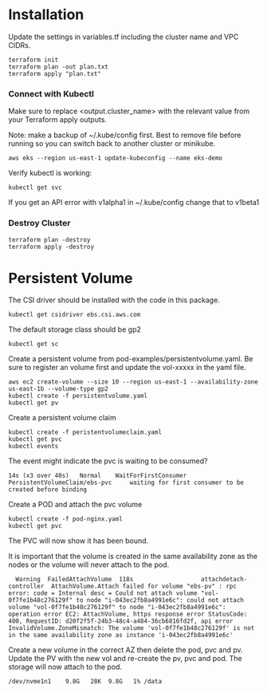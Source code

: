 # Installation

Update the settings in variables.tf including the cluster name and VPC CIDRs.

```
terraform init
terraform plan -out plan.txt
terraform apply "plan.txt"
```

### Connect with Kubectl

Make sure to replace <output.cluster_name> with the relevant value from your Terraform apply outputs.

Note: make a backup of ~/.kube/config first. Best to remove file before running so you can switch back to
another cluster or minikube.

```
aws eks --region us-east-1 update-kubeconfig --name eks-demo
```

Verify kubectl is working:

```
kubectl get svc
```

If you get an API error with v1alpha1 in ~/.kube/config change that to v1beta1

### Destroy Cluster

```
terraform plan -destroy
terraform apply -destroy
```

# Persistent Volume

The CSI driver should be installed with the code in this package.

```
kubectl get csidriver ebs.csi.aws.com
```

The default storage class should be gp2

```
kubectl get sc
```

Create a persistent volume from pod-examples/persistentvolume.yaml. Be sure to register an volume first
and update the vol-xxxxx in the yaml file.

```
aws ec2 create-volume --size 10 --region us-east-1 --availability-zone us-east-1b --volume-type gp2
kubectl create -f persistentvolume.yaml
kubectl get pv
```

Create a persistent volume claim

```
kubectl create -f peristentvolumeclaim.yaml
kubectl get pvc
kubectl events
```

The event might indicate the pvc is waiting to be consumed?

```
14s (x3 over 40s)   Normal    WaitForFirstConsumer      PersistentVolumeClaim/ebs-pvc     waiting for first consumer to be created before binding
```

Create a POD and attach the pvc volume

```
kubectl create -f pod-nginx.yaml
kubectl get pvc
```

The PVC will now show it has been bound.

It is important that the volume is created in the same availability zone as the nodes or the volume will never
attach to the pod.

```
  Warning  FailedAttachVolume  118s                   attachdetach-controller  AttachVolume.Attach failed for volume "ebs-pv" : rpc error: code = Internal desc = Could not attach volume "vol-0f7fe1b48c276129f" to node "i-043ec2fb8a4991e6c": could not attach volume "vol-0f7fe1b48c276129f" to node "i-043ec2fb8a4991e6c": operation error EC2: AttachVolume, https response error StatusCode: 400, RequestID: d20f2f5f-24b3-48c4-a484-36cb6816fd2f, api error InvalidVolume.ZoneMismatch: The volume 'vol-0f7fe1b48c276129f' is not in the same availability zone as instance 'i-043ec2fb8a4991e6c'
```

Create a new volume in the correct AZ then delete the pod, pvc and pv. Update the PV with the new vol
and re-create the pv, pvc and pod. The storage will now attach to the pod.

```
/dev/nvme1n1    9.8G   28K  9.8G   1% /data
```




